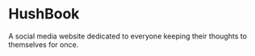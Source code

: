 # HushBook
A social media website dedicated to everyone keeping their thoughts to themselves for once. 

